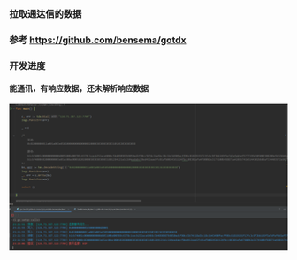 ### 拉取通达信的数据
### 参考 https://github.com/bensema/gotdx


### 开发进度

#### 能通讯，有响应数据，还未解析响应数据
![](docs/plan.png)